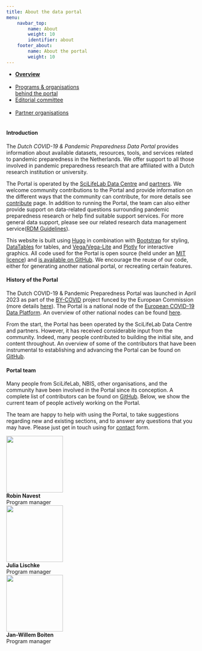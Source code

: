 ```yaml
---
title: About the data portal
menu:
    navbar_top:
        name: About
        weight: 10
        identifier: about
    footer_about:
        name: About the portal
        weight: 10
---
```


<div class="mb-4">
  <ul class="nav nav-tabs nav-justified">
    <li class="nav-item active">
      <a class="nav-link active" href="#"><b>Overview<br><br></b></a>
    </li>
    <li class="nav-item">
      <a class="nav-link" href="organisations_and_programs">Programs & organisations<br>behind the portal</a>
    </li>
    <li class="nav-item">
      <a class="nav-link" href="editorial_committee">Editorial committee<br><br></a>
    </li>
    <li class="nav-item">
      <a class="nav-link" href="partner_organisations">Partner organisations<br><br></a>
    </li>
  </ul>
</div>

#### Introduction

The *Dutch COVID-19 & Pandemic Preparedness Data Portal* provides information about available datasets, resources, tools, and services related to pandemic preparedness in the Netherlands. We offer support to all those involved in pandemic preparedness research that are affiliated with a Dutch research institution or university.

The Portal is operated by the [SciLifeLab Data Centre](https://scilifelab.se/data/) and [partners](partner_organisations). We welcome community contributions to the Portal and provide information on the different ways that the community can contribute, for more details see [contribute](/contribute/) page. In addition to running the Portal, the team can also either provide support on data-related questions surrounding pandemic preparedness research or help find suitable support services. For more general data support, please see our related research data management service([RDM Guidelines](https://data-guidelines.scilifelab.se/)).

This website is built using [Hugo](https://gohugo.io/) in combination with [Bootstrap](https://getbootstrap.com/) for styling, [DataTables](https://datatables.net/) for tables, and [Vega/Vega-Lite](https://vega.github.io/vega-lite/) and [Plotly](https://plotly.com/) for interactive graphics. All code used for the Portal is open source (held under an [MIT licence](https://choosealicense.com/licenses/mit/)) and [is available on GitHub](https://github.com/ScilifelabDataCentre/covid-portal). We encourage the reuse of our code, either for generating another national portal, or recreating certain features.

#### History of the Portal

The Dutch COVID-19 & Pandemic Preparedness Portal was launched in April 2023 as part of the [BY-COVID](https://by-covid.org/) project funced by the European Commission (more details [here](https://www.embl.org/news/science/embl-ebi-launches-covid-19-data-portal/)). The Portal is a national node of the [European COVID-19 Data Platform](https://covid19dataportal.eu/). An overview of other national nodes can be found [here](/partners/).

From the start, the Portal has been operated by the SciLifeLab Data Centre and partners. However, it has received considerable input from the community. Indeed, many people contributed to building the initial site, and content throughout. An overview of some of the contributors that have been instrumental to establishing and advancing the Portal can be found on [GitHub](https://github.com/ScilifelabDataCentre/covid-portal/graphs/contributors).

#### Portal team

Many people from SciLifeLab, NBIS, other organisations, and the community have been involved in the Portal since its conception. A complete list of contributors can be found on [GitHub](https://github.com/ScilifelabDataCentre/covid-portal/graphs/contributors). Below, we show the current team of people actively working on the Portal.

The team are happy to help with using the Portal, to take suggestions regarding new and existing sections, and to answer any questions that you may have. Please just get in touch using for [contact](/contact/) form.

<div class="container mb-3">
  <div class="row">
    <div class="col-md-2 pt-2">
      <div><img src="/img/people/ak.jpg" width="150" class="img-thumbnail"/></div>
      <div><b>Robin Navest</b></div>
      <div><span class="text-muted">Program manager</span></div>
    </div>
    <div class="col-md-2 pt-2">
      <div><img src="/img/people/kos.jpeg" width="150" class="img-thumbnail"/></div>
      <div><b>Julia Lischke</b></div>
      <div><span class="text-muted">Program manager</span></div>
    </div>
    <div class="col-md-2 pt-2">
      <div><img src="/img/people/lh.png" width="150" class="img-thumbnail"/></div>
      <div><b>Jan-Willem Boiten</b></div>
      <div><span class="text-muted">Program manager</span></div>
    </div>
  </div>
</div>

